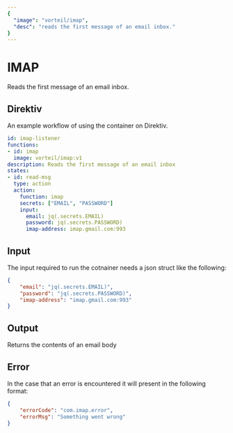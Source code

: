 ```yaml
---
{
  "image": "vorteil/imap",
  "desc": "reads the first message of an email inbox."
}
---
```


# IMAP

Reads the first message of an email inbox.

## Direktiv

An example workflow of using the container on Direktiv.

```yaml
id: imap-listener
functions:
- id: imap
  image: vorteil/imap:v1
description: Reads the first message of an email inbox
states:
- id: read-msg
  type: action
  action: 
    function: imap
    secrets: ["EMAIL", "PASSWORD"]
    input:
      email: jq(.secrets.EMAIL)
      password: jq(.secrets.PASSWORD)
      imap-address: imap.gmail.com:993
```

## Input

The input required to run the cotnainer needs a json struct like the following:

```json
{
    "email": "jq(.secrets.EMAIL)",
    "password": "jq(.secrets.PASSWORD)",
    "imap-address": "imap.gmail.com:993"
}
```

## Output

Returns the contents of an email body

## Error

In the case that an error is encountered it will present in the following format:

```json
{
    "errorCode": "com.imap.error",
    "errorMsg": "Something went wrong"
}
```